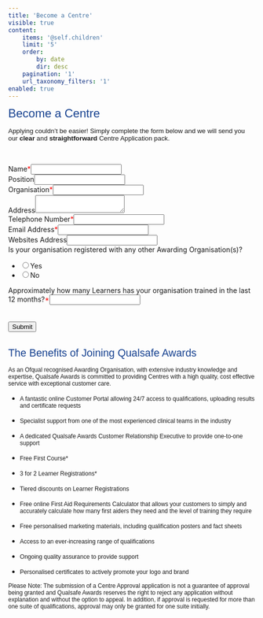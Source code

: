 ```yaml
---
title: 'Become a Centre'
visible: true
content:
    items: '@self.children'
    limit: '5'
    order:
        by: date
        dir: desc
    pagination: '1'
    url_taxonomy_filters: '1'
enabled: true
---
```


<p><span id="become-a-centre-title" style="color: #174290; font-size: 18pt; font-family: arial, helvetica, sans-serif;">Become a Centre</span></p>
<p><span style="font-size: 10pt; font-family: arial, helvetica, sans-serif;">Applying couldn&rsquo;t be easier! Simply complete the form below and we will send you our<strong>&nbsp;</strong><strong>clear&nbsp;</strong>and<strong>&nbsp;</strong><strong>straightforward&nbsp;</strong>Centre Application pack.</span></p>
<p>&nbsp;</p>
<form id="become-a-centre" onsubmit="return formHandler('become-a-centre')">
<div id="panel0" class="open-editPanel ui-sortable-handle"><label class="label-title">Name</label><span class="required-star" style="color: red;">*</span><input class="text-field" name="Name" required="required" type="text" /></div>
<div id="panel1" class="open-editPanel"><label class="label-title">Position</label><input class="text-field" name="Position" type="text" /></div>
<div id="panel2" class="open-editPanel"><label class="label-title">Organisation</label><span class="required-star" style="color: red;">*</span><input class="text-field" name="Organisation" required="required" type="text" /></div>
<div id="panel3" class="open-editPanel"><label class="label-title">Address</label><textarea class="textarea-field" name="Address"></textarea></div>
<div id="panel4" class="open-editPanel"><label class="label-title">Telephone Number</label><span class="required-star" style="color: red;">*</span><input class="number-field" name="Telephone Number" required="required" type="number" /></div>
<div id="panel5" class="open-editPanel"><label class="label-title">Email Address</label><span class="required-star" style="color: red;">*</span><input class="text-field" name="Email Address" required="required" type="text" /></div>
<div id="panel6" class="open-editPanel"><label class="label-title">Websites Address</label><input class="text-field" name="Websites Address" type="text" /></div>
<div id="panel7" class="open-editPanel"><label class="label-title">Is your organisation registered with any other Awarding Organisation(s)?</label>
<ul class="multipleChoice">
<li><input name="Is your organisation registered with any other Awarding Organisation(s)?" type="radio" value="Yes" />Yes</li>
<li><input name="Is your organisation registered with any other Awarding Organisation(s)?" type="radio" value="No" />No</li>
</ul>
</div>
<div id="panel8" class="open-editPanel"><label class="label-title">Approximately how many Learners has your organisation trained in the last 12 months?</label><span class="required-star" style="color: red;">*</span><input class="number-field" name="Approximately how many Learners has your organisation trained in the last 12 months?" required="required" type="number" /></div>
<div class="g-recaptcha" data-sitekey="6Le_CEUUAAAAANDccAIPwwFvQnF5GTVz_NC0K17w">&nbsp;</div>
<br /><input type="submit" /></form>
<div class="become-a-centre desktop">&nbsp;</div>
<div class="become-a-centre desktop"><span id="become-a-centre-benefits-title" style="font-size: 16pt; font-family: arial, helvetica, sans-serif; color: #174290;">The Benefits of Joining Qualsafe Awards</span>
<p><span style="font-size: 9pt; font-family: arial, helvetica, sans-serif;">As an Ofqual recognised Awarding Organisation, with extensive industry knowledge and expertise, Qualsafe Awards is committed to providing Centres with a high quality, cost effective service with exceptional customer care.&nbsp;</span></p>
<ul>
<li><span style="font-size: 9pt; font-family: arial, helvetica, sans-serif;">A fantastic online Customer Portal allowing 24/7 access to qualifications, uploading results and certificate requests</span></li>
</ul>
<ul>
<li><span style="font-size: 9pt; font-family: arial, helvetica, sans-serif;">Specialist support from one of the most experienced clinical teams in the industry</span></li>
</ul>
<ul>
<li><span style="font-size: 9pt; font-family: arial, helvetica, sans-serif;">A dedicated Qualsafe Awards Customer Relationship Executive to provide one-to-one support</span></li>
</ul>
<ul>
<li><span style="font-size: 9pt; font-family: arial, helvetica, sans-serif;">Free First Course*</span></li>
</ul>
<ul>
<li><span style="font-size: 9pt; font-family: arial, helvetica, sans-serif;">3 for 2 Learner Registrations*</span></li>
</ul>
<ul>
<li><span style="font-size: 9pt; font-family: arial, helvetica, sans-serif;">Tiered discounts on Learner Registrations</span></li>
</ul>
<ul>
<li><span style="font-size: 9pt; font-family: arial, helvetica, sans-serif;">Free online First Aid Requirements Calculator that allows your customers to simply and accurately calculate how many first aiders they need and the&nbsp;level of training they require</span></li>
</ul>
<ul>
<li><span style="font-size: 9pt; font-family: arial, helvetica, sans-serif;">Free personalised marketing materials, including qualification posters and fact sheets</span></li>
</ul>
<ul>
<li><span style="font-size: 9pt; font-family: arial, helvetica, sans-serif;">Access to an ever-increasing range of qualifications</span></li>
</ul>
<ul>
<li><span style="font-size: 9pt; font-family: arial, helvetica, sans-serif;">Ongoing quality assurance to provide support</span></li>
</ul>
<ul>
<li><span style="font-size: 9pt; font-family: arial, helvetica, sans-serif;">Personalised certificates to actively promote your logo and brand</span></li>
</ul>
</div>
<p><span style="font-size: 9pt; font-family: arial, helvetica, sans-serif;">Please Note: The submission of a Centre Approval application is not a guarantee of approval being granted and Qualsafe Awards reserves the right to reject any application without explanation and without the option to appeal. In addition, if approval is requested for more than one suite of qualifications, approval may only be granted for one suite initially.</span></p>